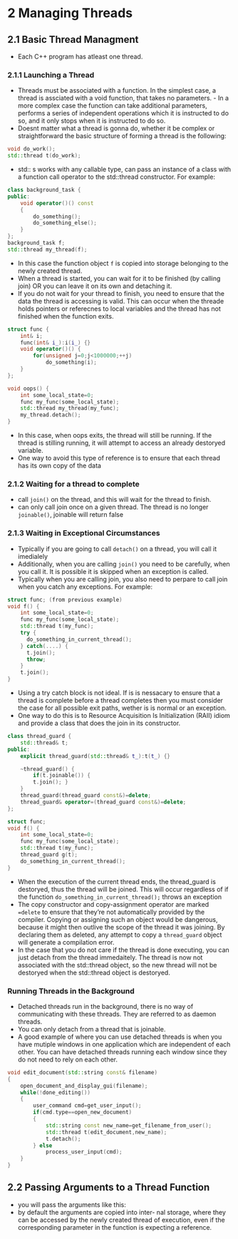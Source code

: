 # 2 Managing Threads

## 2.1 Basic Thread Managment
- Each C++ program has atleast one thread.

### 2.1.1 Launching a Thread
- Threads must be associated with a function. In the simplest case, a thread is assciated with a void function, that takes no parameters.
- In a more complex case the function can take additional parameters, performs a series of independent operations which it is instructed to do so, and it only stops when it is instructed to do so.
- Doesnt matter what a thread is gonna do, whether it be complex or straightforward the basic structure of forming a thread is the following:
``` C++
void do_work();
std::thread t(do_work);
```
- std:: s works with any callable type, can pass an instance of a class with a function call operator to the std::thread constructor.
For example:
```C++
class background_task {
public:
    void operator()() const
    {
        do_something();
        do_something_else();
    }
};
background_task f;
std::thread my_thread(f);
```
- In this case the function object `f` is copied into storage belonging to the newly created thread.
- When a thread is started, you can wait for it to be finished (by calling join) OR you can leave it on its own and detaching it.
- If you do not wait for your thread to finish, you need to ensure that the data the thread is accessing is valid. This can occur when the threade holds pointers or referecnes to local variables and the thread has not finished when the function exits.
``` C++
struct func {
    int& i;
    func(int& i_):i(i_) {}
    void operator()() {
        for(unsigned j=0;j<1000000;++j)
            do_something(i);
    }
};

void oops() {
    int some_local_state=0;
    func my_func(some_local_state);
    std::thread my_thread(my_func);
    my_thread.detach();
}
```
- In this case, when oops exits, the thread will still be running. If the thread is stilling running, it will attempt to access an already destoryed variable.
- One way to avoid this type of reference is to ensure that each thread has its own copy of the data

### 2.1.2 Waiting for a thread to complete
- call `join()` on the thread, and this will wait for the thread to finish.
- can only call join once on a given thread. The thread is no longer `joinable()`, joinable will return false

### 2.1.3 Waiting in Exceptional Circumstances
- Typically if you are going to call `detach()` on a thread, you will call it imedialely
- Additionally, when you are calling `join()` you need to be carefully, when you call it. It is possible it is skipped when an exception is called.
- Typically when you are calling join, you also need to perpare to call join when you catch any exceptions. For example:
``` C++
struct func; (from previous example)
void f() {
    int some_local_state=0;
    func my_func(some_local_state);
    std::thread t(my_func);
    try {
      do_something_in_current_thread();
    } catch(....) {
      t.join();
      throw;
    }
    t.join();
}
```
- Using a try catch block is not ideal. If is is nessacary to ensure that a thread is complete before a thread completes then you must consider the case for all possible exit paths, wether is is normal or an exception.
- One way to do this is to Resource Acquisition Is Initialization (RAII) idiom and provide a class that does the join in its constructor.
``` C++
class thread_guard {
    std::thread& t;
public:
    explicit thread_guard(std::thread& t_):t(t_) {}

    ~thread_guard() {
        if(t.joinable()) {
        t.join(); }
    }
    thread_guard(thread_guard const&)=delete;
    thread_guard& operator=(thread_guard const&)=delete;
};

struct func;
void f() {
    int some_local_state=0;
    func my_func(some_local_state);
    std::thread t(my_func);
    thread_guard g(t);
    do_something_in_current_thread();
}
```
- When the execution of the current thread ends, the thread_guard is destoryed, thus the thread will be joined. This will occur regardless of if the function `do_something_in_current_thread();` throws an exception
- The copy constructor and copy-assignment operator are marked `=delete` to ensure that they’re not automatically provided by the compiler. Copying or assigning such an object would be dangerous, because it might then outlive the scope of the thread it was joining. By declaring them as deleted, any attempt to copy a `thread_guard` object will generate a compilation error.
- In the case that you do not care if the thread is done executing, you can just detach from the thread immedaitely. The thread is now not associated with the std::thread object, so the new thread will not be destoryed when the std::thread object is destoryed.

### Running Threads in the Background
- Detached threads run in the background, there is no way of communicating with these threads. They are referred to as daemon threads.
- You can only detach from a thread that is joinable.
- A good example of where you can use detached threads is when you have mutiple windows in one application which are independent of each other. You can have detached threads running each window since they do not need to rely on each other.
``` C++
void edit_document(std::string const& filename)
{
    open_document_and_display_gui(filename);
    while(!done_editing())
    {
        user_command cmd=get_user_input();
        if(cmd.type==open_new_document)
        {
            std::string const new_name=get_filename_from_user();
            std::thread t(edit_document,new_name);
            t.detach();
        } else
            process_user_input(cmd);
    }
}
```

## 2.2 Passing Arguments to a Thread Function
- you will pass the arguments like this:
- by default the arguments are copied into inter- nal storage, where they can be accessed by the newly created thread of execution, even if the corresponding parameter in the function is expecting a reference.


